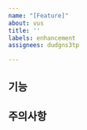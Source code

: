 ```yaml
---
name: "[Feature]"
about: vus
title: ''
labels: enhancement
assignees: dudgns3tp

---
```


## 기능

## 주의사항
